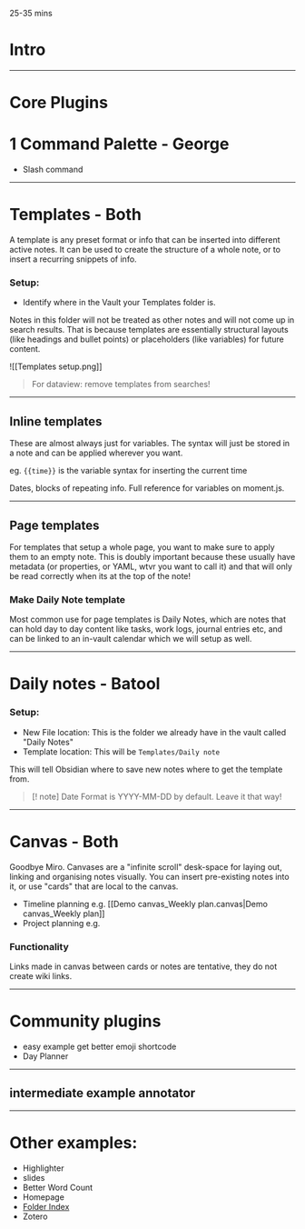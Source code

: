 25-35 mins
# Intro 

---
# Core Plugins
# 1 Command Palette - George
- Slash command

---
# Templates - Both

A template is any preset format or info that can be inserted into different active notes. It can be used to create the structure of a whole note, or to insert a recurring snippets of info.
### Setup:
- Identify where in the Vault your Templates folder is. 

Notes in this folder will not be treated as other notes and will not come up in search results. That is because templates are essentially structural layouts (like headings and bullet points) or placeholders (like variables) for future content.

![[Templates setup.png]]

> For dataview: remove templates from searches!

---
## Inline templates
These are almost always just for variables. The syntax will just be stored in a note and can be applied wherever you want.

eg.
`{{time}}` is the variable syntax for inserting the current time

Dates, blocks of repeating info. Full reference for variables on moment.js.

---
## Page templates
For templates that setup a whole page, you want to make sure to apply them to an empty note. This is doubly important because these usually have metadata (or properties, or YAML, wtvr you want to call it) and that will only be read correctly when its at the top of the note!
### Make Daily Note template
Most common use for page templates is Daily Notes, which are notes that can hold day to day content like tasks, work logs, journal entries etc, and can be linked to an in-vault calendar which we will setup as well.

___
# Daily notes - Batool

### Setup:
- New File location: This is the folder we already have in the vault called "Daily Notes"
- Template location: This will be `Templates/Daily note`

This will tell Obsidian where to save new notes where to get the template from.

>[! note]
>Date Format is YYYY-MM-DD by default. Leave it that way!


___
#  Canvas - Both
Goodbye Miro. Canvases are a "infinite scroll" desk-space  for laying out, linking and organising notes visually. You can insert pre-existing notes into it, or use "cards" that are local to the canvas.

- Timeline planning e.g. [[Demo canvas_Weekly plan.canvas|Demo canvas_Weekly plan]]
- Project planning e.g.

### Functionality
Links made in canvas between cards or notes are tentative, they do not create wiki links.


---
# Community plugins
- easy example get better emoji shortcode
- Day Planner
---
## intermediate example annotator

---
# Other examples:

- Highlighter
- slides
- Better Word Count
- Homepage
- [Folder Index](obsidian://show-plugin?id=obsidian-folder-index)
- Zotero

